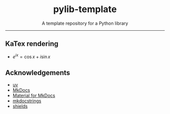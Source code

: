 <div align="center">
  <h1><b>pylib-template</b></h1>
  <p>
    A template repository for a Python library
  </p>
</div>

---

## KaTex rendering

- $\displaystyle e^{ix} = \cos{x} + i\sin{x}$


## Acknowledgements

- [uv](https://github.com/astral-sh/uv)
- [MkDocs](https://github.com/mkdocs/mkdocs)
- [Material for MkDocs](https://github.com/squidfunk/mkdocs-material)
- [mkdocstrings](https://github.com/mkdocstrings/mkdocstrings)
- [shields](https://github.com/badges/shields)
